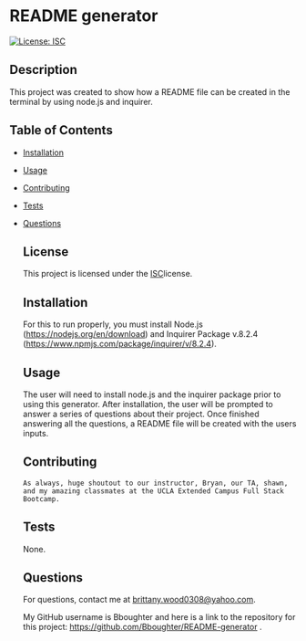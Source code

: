 # README generator

  [![License: ISC](https://img.shields.io/badge/License-ISC-blue.svg)](https://opensource.org/licenses/ISC)
  
  ## Description

   This project was created to show how a README file can be created in the terminal by using node.js and inquirer.

  ## Table of Contents
- [Installation](#installation)
- [Usage](#usage)
- [Contributing](#contributing)
- [Tests](#tests)
- [Questions](#questions)

  ## License
  
  This project is licensed under the [ISC](https://opensource.org/licenses/ISC)license.

  ## Installation
  
   For this to run properly, you must install Node.js (https://nodejs.org/en/download) and Inquirer Package v.8.2.4 (https://www.npmjs.com/package/inquirer/v/8.2.4).

  ## Usage

     The user will need to install node.js and the inquirer package prior to using this generator. After installation, the user will be prompted to answer a series of questions about their project. Once finished answering all the questions, a README file will be created with the users inputs.

  ## Contributing

      As always, huge shoutout to our instructor, Bryan, our TA, shawn, and my amazing classmates at the UCLA Extended Campus Full Stack Bootcamp.

  ## Tests

  None.

  ## Questions

  For questions, contact me at brittany.wood0308@yahoo.com. 

  My GitHub username is Bboughter and here is a link to the repository for this project: https://github.com/Bboughter/README-generator .
